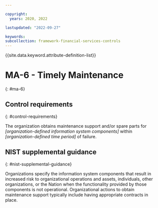 ```yaml
---

copyright:
  years: 2020, 2022

lastupdated: "2022-09-27"

keywords: 
subcollection: framework-financial-services-controls
---
```


{{site.data.keyword.attribute-definition-list}}

         
# MA-6 - Timely Maintenance
{: #ma-6}

## Control requirements
{: #control-requirements}

The organization obtains maintenance support and/or spare parts for _[organization-defined information system components]_ within _[organization-defined time period]_ of failure.

## NIST supplemental guidance
{: #nist-supplemental-guidance}

Organizations specify the information system components that result in increased risk to organizational operations and assets, individuals, other organizations, or the Nation when the functionality provided by those components is not operational. Organizational actions to obtain maintenance support typically include having appropriate contracts in place.



